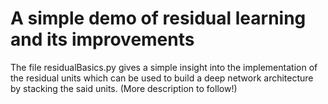 # A simple demo of residual learning and its improvements

The file residualBasics.py gives a simple insight into the implementation of the residual units which can be used to build a deep network architecture by stacking the said units. 
(More description to follow!)
